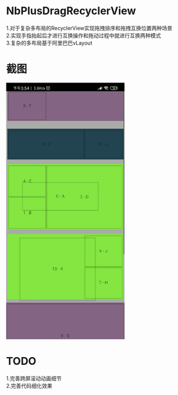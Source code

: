 # NbPlusDragRecyclerView
1.对于复杂多布局的RecyclerView实现拖拽排序和拖拽互换位置两种场景  
2.实现手指抬起后才进行互换操作和拖动过程中就进行互换两种模式  
3.复杂的多布局基于阿里巴巴vLayout  

# 截图
 ![image](https://raw.githubusercontent.com/kehongwei/NbPlusDragRecyclerView/master/20190924_161659.gif)
 
 
 # TODO
 1.完善跨屏滚动动画细节  
 2.完善代码细化效果
